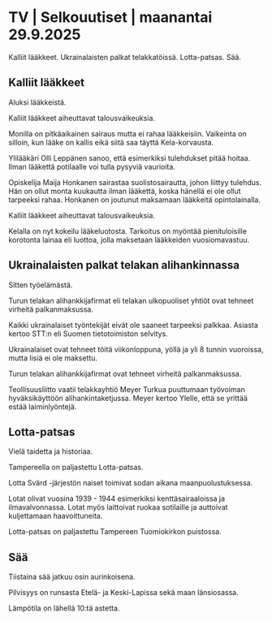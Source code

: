 # TV | Selkouutiset | maanantai 29.9.2025

Kalliit lääkkeet. Ukrainalaisten palkat telakkatöissä. Lotta-patsas. Sää.

## Kalliit lääkkeet

Aluksi lääkkeistä.

Kalliit lääkkeet aiheuttavat talousvaikeuksia.

Monilla on pitkäaikainen sairaus mutta ei rahaa lääkkeisiin. Vaikeinta on silloin, kun lääke on kallis eikä siitä saa täyttä Kela-korvausta.

Ylilääkäri Olli Leppänen sanoo, että esimerkiksi tulehdukset pitää hoitaa. Ilman lääkettä potilaalle voi tulla pysyviä vaurioita.

Opiskelija Maija Honkanen sairastaa suolistosairautta, johon liittyy tulehdus. Hän on ollut monta kuukautta ilman lääkettä, koska hänellä ei ole ollut tarpeeksi rahaa. Honkanen on joutunut maksamaan lääkkeitä opintolainalla.

Kalliit lääkkeet aiheuttavat talousvaikeuksia.

Kelalla on nyt kokeilu lääkeluotosta. Tarkoitus on myöntää pienituloisille korotonta lainaa eli luottoa, jolla maksetaan lääkkeiden vuosiomavastuu.

## Ukrainalaisten palkat telakan alihankinnassa

Sitten työelämästä.

Turun telakan alihankkijafirmat eli telakan ulkopuoliset yhtiöt ovat tehneet virheitä palkanmaksussa.

Kaikki ukrainalaiset työntekijät eivät ole saaneet tarpeeksi palkkaa. Asiasta kertoo STT:n eli Suomen tietotoimiston selvitys.

Ukrainalaiset ovat tehneet töitä viikonloppuna, yöllä ja yli 8 tunnin vuoroissa, mutta lisiä ei ole maksettu.

Turun telakan alihankkijafirmat ovat tehneet virheitä palkanmaksussa.

Teollisuusliitto vaatii telakkayhtiö Meyer Turkua puuttumaan työvoiman hyväksikäyttöön alihankintaketjussa. Meyer kertoo Ylelle, että se yrittää estää laiminlyöntejä.

## Lotta-patsas

Vielä taidetta ja historiaa.

Tampereella on paljastettu Lotta-patsas.

Lotta Svärd -järjestön naiset toimivat sodan aikana maanpuolustuksessa.

Lotat olivat vuosina 1939 - 1944 esimerkiksi kenttäsairaaloissa ja ilmavalvonnassa. Lotat myös laittoivat ruokaa sotilaille ja auttoivat kuljettamaan haavoittuneita.

Lotta-patsas on paljastettu Tampereen Tuomiokirkon puistossa.

## Sää

Tiistaina sää jatkuu osin aurinkoisena.

Pilvisyys on runsasta Etelä- ja Keski-Lapissa sekä maan länsiosassa.

Lämpötila on lähellä 10:tä astetta.
